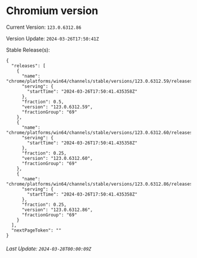 # Chromium version

Current Version: `123.0.6312.86`

Version Update: `2024-03-26T17:50:41Z`

Stable Release(s):
```
{
  "releases": [
    {
      "name": "chrome/platforms/win64/channels/stable/versions/123.0.6312.59/releases/1711475441",
      "serving": {
        "startTime": "2024-03-26T17:50:41.435358Z"
      },
      "fraction": 0.5,
      "version": "123.0.6312.59",
      "fractionGroup": "69"
    },
    {
      "name": "chrome/platforms/win64/channels/stable/versions/123.0.6312.60/releases/1711475441",
      "serving": {
        "startTime": "2024-03-26T17:50:41.435358Z"
      },
      "fraction": 0.25,
      "version": "123.0.6312.60",
      "fractionGroup": "69"
    },
    {
      "name": "chrome/platforms/win64/channels/stable/versions/123.0.6312.86/releases/1711475441",
      "serving": {
        "startTime": "2024-03-26T17:50:41.435358Z"
      },
      "fraction": 0.25,
      "version": "123.0.6312.86",
      "fractionGroup": "69"
    }
  ],
  "nextPageToken": ""
}
```

###### Last Update: `2024-03-28T00:00:09Z`
        
